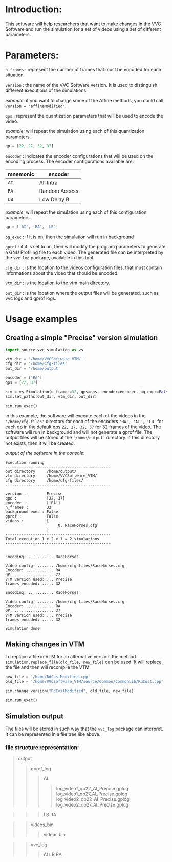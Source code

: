 # Introduction:

This software will help researchers that want to make changes in the VVC Software and run the simulation for a set of videos using a set of different parameters.

# Parameters:

`n_frames` : represent the number of frames that must be encoded for each situation

`version` : the name of the VVC Software version. It is used to distinguish different executions of the simulations.

_example:_ if you want to change some of the Affine methods, you could call `version = "affineModified"`.

`qps` : represent the quantization parameters that will be used to encode the video.

_example:_ will repeat the simulation using each of this quantization parameters.

```py
qp = [22, 27, 32, 37]
```

`encoder` : indicates the encoder configurations that will be used on the encoding process. The encoder configurations available are:

| mnemonic | encoder       |
| -------- | ------------- |
| `AI`   | All Intra     |
| `RA`   | Random Access |
| `LB`   | Low Delay B   |

_example:_ will repeat the simulation using each of this configuration parameters.

```py
qp = ['AI', 'RA', 'LB']
```

`bg_exec` : if it is on, then the simulation will run in background

`gprof` : if it is set to on, then will modify the program parameters to generate a GNU Profiling file to each video. The generated file can be interpreted by the `vvc_log` package, available in this tool.

`cfg_dir` : is the location to the videos configuration files, that must contain informations about the video that should be encoded.

`vtm_dir` : is the location to the vtm main directory.

`out_dir` : is the location where the output files will be generated, such as vvc logs and gprof logs.

# Usage examples

## Creating a simple "Precise" version simulation

```py
import source.vvc_simulation as vs

vtm_dir = '/home/VVCSoftware_VTM/'
cfg_dir = '/home/cfg-files'
out_dir = '/home/output'

encoder = ['RA']
qps = [22, 37]

sim = vs.Simulation(n_frames=32, qps=qps, encoder=encoder, bg_exec=False)
sim.set_paths(out_dir, vtm_dir, out_dir)

sim.run_exec()
```

in this example, the software will execute each of the videos in the `'/home/cfg-files'` directory for each of the encoders `'RA', 'AI', 'LB'` for each qp in the default qps `22, 27, 32, 37` for 32 frames of the video. The software will run in background and will not generate a gprof file. The output files will be stored at the `'/home/output'` directory. If this directory not exists, then it will be created.

_output of the software in the console_:

```
Execution running
---------------------------------------------- 
out directory     /home/output/
vtm directory     /home/VVCSoftware_VTM/
cfg directory     /home/cfg-files/
---------------------------------------------- 

version :         Precise 
qps :             [22, 37] 
encoder :         ['RA'] 
n_frames :        32 
background exec : False 
gprof :           False 
videos :          [ 
                       0. RaceHorses.cfg
                  ] 
---------------------------------------------- 
Total execution 1 x 2 x 1 = 2 simulations
---------------------------------------------- 


Encoding: ........... RaceHorses

Video config: ....... /home/cfg-files/RaceHorses.cfg
Encoder: ............ RA
QP: ................. 22
VTM version used: ... Precise
frames encoded: ..... 32

Encoding: ........... RaceHorses

Video config: ....... /home/cfg-files/RaceHorses.cfg
Encoder: ............ RA
QP: ................. 37
VTM version used: ... Precise
frames encoded: ..... 32

Simulation done
```

## Making changes in VTM

To replace a file in VTM for an alternative version, the method `simulation.replace_file(old_file, new_file)` can be used. It will replace the file and then will recompile the VTM.

```py
new_file = '/home/RdCostModified.cpp'
old_file = '/home/VVCSoftware_VTM/source/Common/CommonLib/RdCost.cpp'

sim.change_version("RdCostModified", old_file, new_file)

sim.run_exec()
```

## Simulation output

The files will be stored in such way that the `vvc_log` package can interpret. It can be represented in a file tree like above.

### file structure representation:

> output
>
>> gprof_log
>>
>>> AI
>>>
>>>> log_video1_qp22_AI_Precise.gplog
>>>> log_video1_qp27_AI_Precise.gplog
>>>> log_video2_qp22_AI_Precise.gplog
>>>> log_video2_qp27_AI_Precise.gplog
>>>>
>>>
>>

>>> LB
>>> RA
>>>
>>

>> videos_bin
>>
>>> videos.bin
>>>
>>

>> vvc_log
>>
>>> AI
>>> LB
>>> RA
>>>
>>
